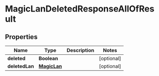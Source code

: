 

# MagicLanDeletedResponseAllOfResult


## Properties

| Name | Type | Description | Notes |
|------------ | ------------- | ------------- | -------------|
|**deleted** | **Boolean** |  |  [optional] |
|**deletedLan** | [**MagicLan**](MagicLan.md) |  |  [optional] |



